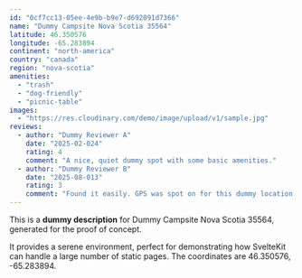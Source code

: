 ```yaml
---
id: "0cf7cc13-05ee-4e9b-b9e7-d692091d7366"
name: "Dummy Campsite Nova Scotia 35564"
latitude: 46.350576
longitude: -65.283894
continent: "north-america"
country: "canada"
region: "nova-scotia"
amenities:
  - "trash"
  - "dog-friendly"
  - "picnic-table"
images:
  - "https://res.cloudinary.com/demo/image/upload/v1/sample.jpg"
reviews:
  - author: "Dummy Reviewer A"
    date: "2025-02-024"
    rating: 4
    comment: "A nice, quiet dummy spot with some basic amenities."
  - author: "Dummy Reviewer B"
    date: "2025-08-013"
    rating: 3
    comment: "Found it easily. GPS was spot on for this dummy location."
---
```


This is a **dummy description** for Dummy Campsite Nova Scotia 35564, generated for the proof of concept.

It provides a serene environment, perfect for demonstrating how SvelteKit can handle a large number of static pages. The coordinates are 46.350576, -65.283894.
